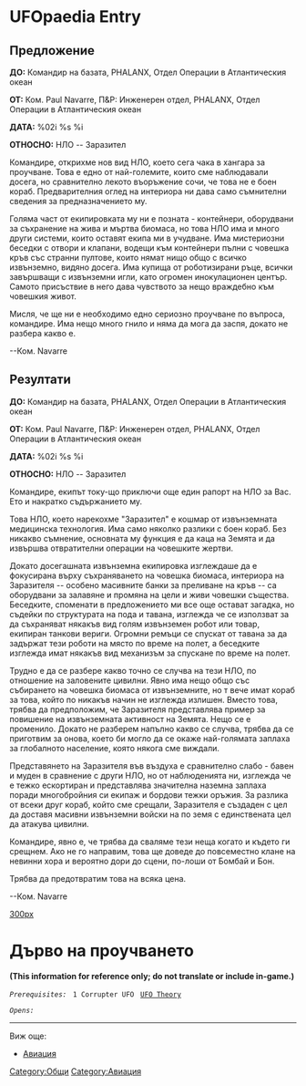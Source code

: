 # UFOpaedia Entry

## Предложение

**ДО:** Командир на базата, PHALANX, Отдел Операции в Атлантическия
океан

**ОТ:** Ком. Paul Navarre, П&Р: Инженерен отдел, PHALANX, Отдел Операции
в Атлантическия океан

**ДАТА:** %02i %s %i

**ОТНОСНО:** НЛО -- Заразител

Командире, открихме нов вид НЛО, което сега чака в хангара за проучване.
Това е едно от най-големите, които сме наблюдавали досега, но
сравнително лекото въоръжение сочи, че това не е боен кораб.
Предварителния оглед на интериора ни дава само съмнителни сведения за
предназначението му.

Голяма част от екипировката му ни е позната - контейнери, оборудвани за
съхранение на жива и мъртва биомаса, но това НЛО има и много други
системи, които оставят екипа ми в учудване. Има мистериозни беседки с
отвори и клапани, водещи към контейнери пълни с човешка кръв със странни
пултове, които нямат нищо общо с всичко извънземно, видяно досега. Има
купища от роботизирани ръце, всички завършващи с извънземни игли, като
огромен инокулационен център. Самото присъствие в него дава чувството за
нещо враждебно към човешкия живот.

Мисля, че ще ни е необходимо едно сериозно проучване по въпроса,
командире. Има нещо много гнило и няма да мога да заспя, докато не
разбера какво е.

--Ком. Navarre

## Резултати

**ДО:** Командир на базата, PHALANX, Отдел Операции в Атлантическия
океан

**ОТ:** Ком. Paul Navarre, П&Р: Инженерен отдел, PHALANX, Отдел Операции
в Атлантическия океан

**ДАТА:** %02i %s %i

**ОТНОСНО:** НЛО -- Заразител

Командире, екипът току-що приключи още един рапорт на НЛО за Вас. Ето и
накратко съдържанието му.

Това НЛО, което нарекохме "Заразител" е кошмар от извънземната
медицинска технология. Има само няколко разлики с боен кораб. Без
никакво съмнение, основната му функция е да каца на Земята и да извършва
отвратителни операции на човешките жертви.

Докато досегашната извънземна екипировка изглеждаше да е фокусирана
върху съхраняването на човешка биомаса, интериора на Заразителя --
особено масивните банки за преливане на кръв -- са оборудвани за
залавяне и промяна на цели и живи човешки същества. Беседките, споменати
в предложението ми все още остават загадка, но съдейки по структурата на
пода и тавана, изглежда че се използват за да съхраняват някакъв вид
голям извънземен робот или товар, екипиран танкови вериги. Огромни
ремъци се спускат от тавана за да задържат тези роботи на място по време
на полет, а беседките изглежда имат някакъв вид механизъм за спускане по
време на полет.

Трудно е да се разбере какво точно се случва на тези НЛО, по отношение
на заловените цивилни. Явно има нещо общо със събирането на човешка
биомаса от извънземните, но т вече имат кораб за това, който по никакъв
начин не изглежда излишен. Вместо това, трябва да предположим, че
Заразителя представлява пример за повишение на извънземната активност на
Земята. Нещо се е променило. Докато не разберем напълно какво се случва,
трябва да се приготвим за онова, което би могло да се окаже най-голямата
заплаха за глобалното население, която някога сме виждали.

Представянето на Заразителя във въздуха е сравнително слабо - бавен и
муден в сравнение с други НЛО, но от наблюденията ни, изглежда че е
тежко ескортиран и представлява значителна наземна заплаха поради
многобройния си екипаж и бордови тежки оръжия. За разлика от всеки друг
кораб, който сме срещали, Заразителя е създаден с цел да доставя масивни
извънземни войски на по земя с единствената цел да атакува цивилни.

Командире, явно е, че трябва да сваляме тези неща когато и където ги
срещнем. Ако не го направим, това ще доведе до повсеместно клане на
невинни хора и вероятно дори до сцени, по-лоши от Бомбай и Бон.

Трябва да предотвратим това на всяка цена.

--Ком. Navarre

[300px](image:Ufo_corrupter.jpg "wikilink")

# Дърво на проучването

**(This information for reference only; do not translate or include
in-game.)**

*`Prerequisites:`*
` 1 Corrupter UFO`
` `[`UFO Theory`](Research/UFO_Theory "wikilink")

*`Opens:`*

------------------------------------------------------------------------

Виж още:

- [Авиация](Летателни_апарати/НЛО "wikilink")

[Category:Общи](Category:Общи "wikilink")
[Category:Авиация](Category:Авиация "wikilink")